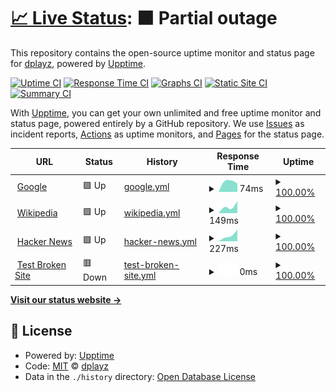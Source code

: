 # [📈 Live Status](https://demo.upptime.js.org): <!--live status--> **🟧 Partial outage**

This repository contains the open-source uptime monitor and status page for [dplayz](dplayzgames06.tk), powered by [Upptime](https://github.com/upptime/upptime).

[![Uptime CI](https://github.com/dplayz/statuspage/workflows/Uptime%20CI/badge.svg)](https://github.com/dplayz/statuspage/actions?query=workflow%3A%22Uptime+CI%22)
[![Response Time CI](https://github.com/dplayz/statuspage/workflows/Response%20Time%20CI/badge.svg)](https://github.com/dplayz/statuspage/actions?query=workflow%3A%22Response+Time+CI%22)
[![Graphs CI](https://github.com/dplayz/statuspage/workflows/Graphs%20CI/badge.svg)](https://github.com/dplayz/statuspage/actions?query=workflow%3A%22Graphs+CI%22)
[![Static Site CI](https://github.com/dplayz/statuspage/workflows/Static%20Site%20CI/badge.svg)](https://github.com/dplayz/statuspage/actions?query=workflow%3A%22Static+Site+CI%22)
[![Summary CI](https://github.com/dplayz/statuspage/workflows/Summary%20CI/badge.svg)](https://github.com/dplayz/statuspage/actions?query=workflow%3A%22Summary+CI%22)

With [Upptime](https://upptime.js.org), you can get your own unlimited and free uptime monitor and status page, powered entirely by a GitHub repository. We use [Issues](https://github.com/dplayz/statuspage/issues) as incident reports, [Actions](https://github.com/dplayz/statuspage/actions) as uptime monitors, and [Pages](https://demo.upptime.js.org) for the status page.

<!--start: status pages-->
<!-- This summary is generated by Upptime (https://github.com/upptime/upptime) -->
<!-- Do not edit this manually, your changes will be overwritten -->
<!-- prettier-ignore -->
| URL | Status | History | Response Time | Uptime |
| --- | ------ | ------- | ------------- | ------ |
| <img alt="" src="https://favicons.githubusercontent.com/www.google.com" height="13"> [Google](https://www.google.com) | 🟩 Up | [google.yml](https://github.com/dplayz/statuspage/commits/HEAD/history/google.yml) | <details><summary><img alt="Response time graph" src="./graphs/google/response-time-week.png" height="20"> 74ms</summary><br><a href="https://dplayz.github.io/statuspage/history/google"><img alt="Response time 74" src="https://img.shields.io/endpoint?url=https%3A%2F%2Fraw.githubusercontent.com%2Fdplayz%2Fstatuspage%2FHEAD%2Fapi%2Fgoogle%2Fresponse-time.json"></a><br><a href="https://dplayz.github.io/statuspage/history/google"><img alt="24-hour response time 74" src="https://img.shields.io/endpoint?url=https%3A%2F%2Fraw.githubusercontent.com%2Fdplayz%2Fstatuspage%2FHEAD%2Fapi%2Fgoogle%2Fresponse-time-day.json"></a><br><a href="https://dplayz.github.io/statuspage/history/google"><img alt="7-day response time 74" src="https://img.shields.io/endpoint?url=https%3A%2F%2Fraw.githubusercontent.com%2Fdplayz%2Fstatuspage%2FHEAD%2Fapi%2Fgoogle%2Fresponse-time-week.json"></a><br><a href="https://dplayz.github.io/statuspage/history/google"><img alt="30-day response time 74" src="https://img.shields.io/endpoint?url=https%3A%2F%2Fraw.githubusercontent.com%2Fdplayz%2Fstatuspage%2FHEAD%2Fapi%2Fgoogle%2Fresponse-time-month.json"></a><br><a href="https://dplayz.github.io/statuspage/history/google"><img alt="1-year response time 74" src="https://img.shields.io/endpoint?url=https%3A%2F%2Fraw.githubusercontent.com%2Fdplayz%2Fstatuspage%2FHEAD%2Fapi%2Fgoogle%2Fresponse-time-year.json"></a></details> | <details><summary><a href="https://dplayz.github.io/statuspage/history/google">100.00%</a></summary><a href="https://dplayz.github.io/statuspage/history/google"><img alt="All-time uptime 100.00%" src="https://img.shields.io/endpoint?url=https%3A%2F%2Fraw.githubusercontent.com%2Fdplayz%2Fstatuspage%2FHEAD%2Fapi%2Fgoogle%2Fuptime.json"></a><br><a href="https://dplayz.github.io/statuspage/history/google"><img alt="24-hour uptime 100.00%" src="https://img.shields.io/endpoint?url=https%3A%2F%2Fraw.githubusercontent.com%2Fdplayz%2Fstatuspage%2FHEAD%2Fapi%2Fgoogle%2Fuptime-day.json"></a><br><a href="https://dplayz.github.io/statuspage/history/google"><img alt="7-day uptime 100.00%" src="https://img.shields.io/endpoint?url=https%3A%2F%2Fraw.githubusercontent.com%2Fdplayz%2Fstatuspage%2FHEAD%2Fapi%2Fgoogle%2Fuptime-week.json"></a><br><a href="https://dplayz.github.io/statuspage/history/google"><img alt="30-day uptime 100.00%" src="https://img.shields.io/endpoint?url=https%3A%2F%2Fraw.githubusercontent.com%2Fdplayz%2Fstatuspage%2FHEAD%2Fapi%2Fgoogle%2Fuptime-month.json"></a><br><a href="https://dplayz.github.io/statuspage/history/google"><img alt="1-year uptime 100.00%" src="https://img.shields.io/endpoint?url=https%3A%2F%2Fraw.githubusercontent.com%2Fdplayz%2Fstatuspage%2FHEAD%2Fapi%2Fgoogle%2Fuptime-year.json"></a></details>
| <img alt="" src="https://favicons.githubusercontent.com/en.wikipedia.org" height="13"> [Wikipedia](https://en.wikipedia.org) | 🟩 Up | [wikipedia.yml](https://github.com/dplayz/statuspage/commits/HEAD/history/wikipedia.yml) | <details><summary><img alt="Response time graph" src="./graphs/wikipedia/response-time-week.png" height="20"> 149ms</summary><br><a href="https://dplayz.github.io/statuspage/history/wikipedia"><img alt="Response time 149" src="https://img.shields.io/endpoint?url=https%3A%2F%2Fraw.githubusercontent.com%2Fdplayz%2Fstatuspage%2FHEAD%2Fapi%2Fwikipedia%2Fresponse-time.json"></a><br><a href="https://dplayz.github.io/statuspage/history/wikipedia"><img alt="24-hour response time 149" src="https://img.shields.io/endpoint?url=https%3A%2F%2Fraw.githubusercontent.com%2Fdplayz%2Fstatuspage%2FHEAD%2Fapi%2Fwikipedia%2Fresponse-time-day.json"></a><br><a href="https://dplayz.github.io/statuspage/history/wikipedia"><img alt="7-day response time 149" src="https://img.shields.io/endpoint?url=https%3A%2F%2Fraw.githubusercontent.com%2Fdplayz%2Fstatuspage%2FHEAD%2Fapi%2Fwikipedia%2Fresponse-time-week.json"></a><br><a href="https://dplayz.github.io/statuspage/history/wikipedia"><img alt="30-day response time 149" src="https://img.shields.io/endpoint?url=https%3A%2F%2Fraw.githubusercontent.com%2Fdplayz%2Fstatuspage%2FHEAD%2Fapi%2Fwikipedia%2Fresponse-time-month.json"></a><br><a href="https://dplayz.github.io/statuspage/history/wikipedia"><img alt="1-year response time 149" src="https://img.shields.io/endpoint?url=https%3A%2F%2Fraw.githubusercontent.com%2Fdplayz%2Fstatuspage%2FHEAD%2Fapi%2Fwikipedia%2Fresponse-time-year.json"></a></details> | <details><summary><a href="https://dplayz.github.io/statuspage/history/wikipedia">100.00%</a></summary><a href="https://dplayz.github.io/statuspage/history/wikipedia"><img alt="All-time uptime 100.00%" src="https://img.shields.io/endpoint?url=https%3A%2F%2Fraw.githubusercontent.com%2Fdplayz%2Fstatuspage%2FHEAD%2Fapi%2Fwikipedia%2Fuptime.json"></a><br><a href="https://dplayz.github.io/statuspage/history/wikipedia"><img alt="24-hour uptime 100.00%" src="https://img.shields.io/endpoint?url=https%3A%2F%2Fraw.githubusercontent.com%2Fdplayz%2Fstatuspage%2FHEAD%2Fapi%2Fwikipedia%2Fuptime-day.json"></a><br><a href="https://dplayz.github.io/statuspage/history/wikipedia"><img alt="7-day uptime 100.00%" src="https://img.shields.io/endpoint?url=https%3A%2F%2Fraw.githubusercontent.com%2Fdplayz%2Fstatuspage%2FHEAD%2Fapi%2Fwikipedia%2Fuptime-week.json"></a><br><a href="https://dplayz.github.io/statuspage/history/wikipedia"><img alt="30-day uptime 100.00%" src="https://img.shields.io/endpoint?url=https%3A%2F%2Fraw.githubusercontent.com%2Fdplayz%2Fstatuspage%2FHEAD%2Fapi%2Fwikipedia%2Fuptime-month.json"></a><br><a href="https://dplayz.github.io/statuspage/history/wikipedia"><img alt="1-year uptime 100.00%" src="https://img.shields.io/endpoint?url=https%3A%2F%2Fraw.githubusercontent.com%2Fdplayz%2Fstatuspage%2FHEAD%2Fapi%2Fwikipedia%2Fuptime-year.json"></a></details>
| <img alt="" src="https://favicons.githubusercontent.com/news.ycombinator.com" height="13"> [Hacker News](https://news.ycombinator.com) | 🟩 Up | [hacker-news.yml](https://github.com/dplayz/statuspage/commits/HEAD/history/hacker-news.yml) | <details><summary><img alt="Response time graph" src="./graphs/hacker-news/response-time-week.png" height="20"> 227ms</summary><br><a href="https://dplayz.github.io/statuspage/history/hacker-news"><img alt="Response time 227" src="https://img.shields.io/endpoint?url=https%3A%2F%2Fraw.githubusercontent.com%2Fdplayz%2Fstatuspage%2FHEAD%2Fapi%2Fhacker-news%2Fresponse-time.json"></a><br><a href="https://dplayz.github.io/statuspage/history/hacker-news"><img alt="24-hour response time 227" src="https://img.shields.io/endpoint?url=https%3A%2F%2Fraw.githubusercontent.com%2Fdplayz%2Fstatuspage%2FHEAD%2Fapi%2Fhacker-news%2Fresponse-time-day.json"></a><br><a href="https://dplayz.github.io/statuspage/history/hacker-news"><img alt="7-day response time 227" src="https://img.shields.io/endpoint?url=https%3A%2F%2Fraw.githubusercontent.com%2Fdplayz%2Fstatuspage%2FHEAD%2Fapi%2Fhacker-news%2Fresponse-time-week.json"></a><br><a href="https://dplayz.github.io/statuspage/history/hacker-news"><img alt="30-day response time 227" src="https://img.shields.io/endpoint?url=https%3A%2F%2Fraw.githubusercontent.com%2Fdplayz%2Fstatuspage%2FHEAD%2Fapi%2Fhacker-news%2Fresponse-time-month.json"></a><br><a href="https://dplayz.github.io/statuspage/history/hacker-news"><img alt="1-year response time 227" src="https://img.shields.io/endpoint?url=https%3A%2F%2Fraw.githubusercontent.com%2Fdplayz%2Fstatuspage%2FHEAD%2Fapi%2Fhacker-news%2Fresponse-time-year.json"></a></details> | <details><summary><a href="https://dplayz.github.io/statuspage/history/hacker-news">100.00%</a></summary><a href="https://dplayz.github.io/statuspage/history/hacker-news"><img alt="All-time uptime 100.00%" src="https://img.shields.io/endpoint?url=https%3A%2F%2Fraw.githubusercontent.com%2Fdplayz%2Fstatuspage%2FHEAD%2Fapi%2Fhacker-news%2Fuptime.json"></a><br><a href="https://dplayz.github.io/statuspage/history/hacker-news"><img alt="24-hour uptime 100.00%" src="https://img.shields.io/endpoint?url=https%3A%2F%2Fraw.githubusercontent.com%2Fdplayz%2Fstatuspage%2FHEAD%2Fapi%2Fhacker-news%2Fuptime-day.json"></a><br><a href="https://dplayz.github.io/statuspage/history/hacker-news"><img alt="7-day uptime 100.00%" src="https://img.shields.io/endpoint?url=https%3A%2F%2Fraw.githubusercontent.com%2Fdplayz%2Fstatuspage%2FHEAD%2Fapi%2Fhacker-news%2Fuptime-week.json"></a><br><a href="https://dplayz.github.io/statuspage/history/hacker-news"><img alt="30-day uptime 100.00%" src="https://img.shields.io/endpoint?url=https%3A%2F%2Fraw.githubusercontent.com%2Fdplayz%2Fstatuspage%2FHEAD%2Fapi%2Fhacker-news%2Fuptime-month.json"></a><br><a href="https://dplayz.github.io/statuspage/history/hacker-news"><img alt="1-year uptime 100.00%" src="https://img.shields.io/endpoint?url=https%3A%2F%2Fraw.githubusercontent.com%2Fdplayz%2Fstatuspage%2FHEAD%2Fapi%2Fhacker-news%2Fuptime-year.json"></a></details>
| <img alt="" src="https://favicons.githubusercontent.com/thissitedoesnotexist.koj.co" height="13"> [Test Broken Site](https://thissitedoesnotexist.koj.co) | 🟥 Down | [test-broken-site.yml](https://github.com/dplayz/statuspage/commits/HEAD/history/test-broken-site.yml) | <details><summary><img alt="Response time graph" src="./graphs/test-broken-site/response-time-week.png" height="20"> 0ms</summary><br><a href="https://dplayz.github.io/statuspage/history/test-broken-site"><img alt="Response time 0" src="https://img.shields.io/endpoint?url=https%3A%2F%2Fraw.githubusercontent.com%2Fdplayz%2Fstatuspage%2FHEAD%2Fapi%2Ftest-broken-site%2Fresponse-time.json"></a><br><a href="https://dplayz.github.io/statuspage/history/test-broken-site"><img alt="24-hour response time 0" src="https://img.shields.io/endpoint?url=https%3A%2F%2Fraw.githubusercontent.com%2Fdplayz%2Fstatuspage%2FHEAD%2Fapi%2Ftest-broken-site%2Fresponse-time-day.json"></a><br><a href="https://dplayz.github.io/statuspage/history/test-broken-site"><img alt="7-day response time 0" src="https://img.shields.io/endpoint?url=https%3A%2F%2Fraw.githubusercontent.com%2Fdplayz%2Fstatuspage%2FHEAD%2Fapi%2Ftest-broken-site%2Fresponse-time-week.json"></a><br><a href="https://dplayz.github.io/statuspage/history/test-broken-site"><img alt="30-day response time 0" src="https://img.shields.io/endpoint?url=https%3A%2F%2Fraw.githubusercontent.com%2Fdplayz%2Fstatuspage%2FHEAD%2Fapi%2Ftest-broken-site%2Fresponse-time-month.json"></a><br><a href="https://dplayz.github.io/statuspage/history/test-broken-site"><img alt="1-year response time 0" src="https://img.shields.io/endpoint?url=https%3A%2F%2Fraw.githubusercontent.com%2Fdplayz%2Fstatuspage%2FHEAD%2Fapi%2Ftest-broken-site%2Fresponse-time-year.json"></a></details> | <details><summary><a href="https://dplayz.github.io/statuspage/history/test-broken-site">100.00%</a></summary><a href="https://dplayz.github.io/statuspage/history/test-broken-site"><img alt="All-time uptime 100.00%" src="https://img.shields.io/endpoint?url=https%3A%2F%2Fraw.githubusercontent.com%2Fdplayz%2Fstatuspage%2FHEAD%2Fapi%2Ftest-broken-site%2Fuptime.json"></a><br><a href="https://dplayz.github.io/statuspage/history/test-broken-site"><img alt="24-hour uptime 100.00%" src="https://img.shields.io/endpoint?url=https%3A%2F%2Fraw.githubusercontent.com%2Fdplayz%2Fstatuspage%2FHEAD%2Fapi%2Ftest-broken-site%2Fuptime-day.json"></a><br><a href="https://dplayz.github.io/statuspage/history/test-broken-site"><img alt="7-day uptime 100.00%" src="https://img.shields.io/endpoint?url=https%3A%2F%2Fraw.githubusercontent.com%2Fdplayz%2Fstatuspage%2FHEAD%2Fapi%2Ftest-broken-site%2Fuptime-week.json"></a><br><a href="https://dplayz.github.io/statuspage/history/test-broken-site"><img alt="30-day uptime 100.00%" src="https://img.shields.io/endpoint?url=https%3A%2F%2Fraw.githubusercontent.com%2Fdplayz%2Fstatuspage%2FHEAD%2Fapi%2Ftest-broken-site%2Fuptime-month.json"></a><br><a href="https://dplayz.github.io/statuspage/history/test-broken-site"><img alt="1-year uptime 100.00%" src="https://img.shields.io/endpoint?url=https%3A%2F%2Fraw.githubusercontent.com%2Fdplayz%2Fstatuspage%2FHEAD%2Fapi%2Ftest-broken-site%2Fuptime-year.json"></a></details>

<!--end: status pages-->

[**Visit our status website →**](https://demo.upptime.js.org)

## 📄 License

- Powered by: [Upptime](https://github.com/upptime/upptime)
- Code: [MIT](./LICENSE) © [dplayz](dplayzgames06.tk)
- Data in the `./history` directory: [Open Database License](https://opendatacommons.org/licenses/odbl/1-0/)
